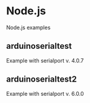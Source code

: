 # Node.js
Node.js examples

## arduinoserialtest
Example with serialport v. 4.0.7

## arduinoserialtest2
Example with serialport v. 6.0.0
